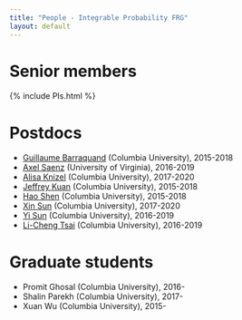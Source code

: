 ```yaml
---
title: "People - Integrable Probability FRG"
layout: default
---
```


# Senior members

{% include PIs.html %}

# Postdocs

- [Guillaume Barraquand][guil] (Columbia University), 2015-2018
- [Axel Saenz][axel] (University of Virginia), 2016-2019
- [Alisa Knizel][alisa] (Columbia University), 2017-2020
- [Jeffrey Kuan][jeff] (Columbia University), 2015-2018
- [Hao Shen][hao] (Columbia University), 2015-2018
- [Xin Sun][xin] (Columbia University), 2017-2020
- [Yi Sun][yi] (Columbia University), 2016-2019
- [Li-Cheng Tsai][licheng] (Columbia University), 2016-2019

# Graduate students

- Promit Ghosal (Columbia University), 2016-
- Shalin Parekh (Columbia University), 2017-
- Xuan Wu (Columbia University), 2015-


[jb]: http://www.math.lsa.umich.edu/~baik/Welcome.html
[ic]: http://www.math.columbia.edu/~corwin/
[vg]: http://www.mccme.ru/~vadicgor/
[ab]: http://math.mit.edu/people/profile.php?pid=1222
[lp]: http://faculty.virginia.edu/petrov/

[axel]: http://faculty.virginia.edu/saenz/
[guil]: http://math.columbia.edu/~barraquand/
[jeff]: http://www.math.columbia.edu/~kuan/
[xin]: http://math.mit.edu/~xinsun89/
[yi]: http://yisun.io/
[licheng]: https://lc-tsai.github.io/
[alisa]: https://math.mit.edu/~alisik/
[hao]: http://math.columbia.edu/~hshen/
